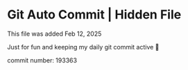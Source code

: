 # Git Auto Commit | Hidden File

This file was added Feb 12, 2025

Just for fun and keeping my daily git commit active 🤪

commit number: 193363
